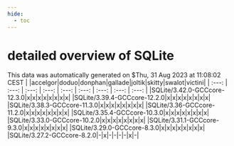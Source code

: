 ```yaml
---
hide:
  - toc
---
```


detailed overview of SQLite
===========================


This data was automatically generated on $Thu, 31 Aug 2023 at 11:08:02 CEST
| |accelgor|doduo|donphan|gallade|joltik|skitty|swalot|victini|
| :---: | :---: | :---: | :---: | :---: | :---: | :---: | :---: | :---: |
|SQLite/3.42.0-GCCcore-12.3.0|x|x|x|x|x|x|x|x|
|SQLite/3.39.4-GCCcore-12.2.0|x|x|x|x|x|x|x|x|
|SQLite/3.38.3-GCCcore-11.3.0|x|x|x|x|x|x|x|x|
|SQLite/3.36-GCCcore-11.2.0|x|x|x|x|x|x|x|x|
|SQLite/3.35.4-GCCcore-10.3.0|x|x|x|x|x|x|x|x|
|SQLite/3.33.0-GCCcore-10.2.0|x|x|x|x|x|x|x|x|
|SQLite/3.31.1-GCCcore-9.3.0|x|x|x|x|x|x|x|x|
|SQLite/3.29.0-GCCcore-8.3.0|x|x|x|x|x|x|x|x|
|SQLite/3.27.2-GCCcore-8.2.0|-|x|-|-|-|-|x|-|
